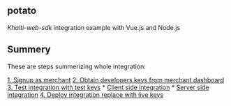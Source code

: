 
## potato ##
*Khalti-web-sdk* integration example with Vue.js and Node.js

## Summery ##
These are steps summerizing whole integration:

[1. Signup as merchant](https://khalti.com/merchant/)
[2. Obtain developers keys from merchant dashboard]()
[3. Test integration with test keys](#use_test_keys)
	*  [Client side integration](https://github.com/chapagainmanoj/Khalti-sdk-example-vue/blob/master/frontend/src/components/Order.vue#L118) 
	 * [Server side integration](https://github.com/chapagainmanoj/Khalti-sdk-example-vue/blob/master/backend/server.js)
[4. Deploy integration replace with live keys](#use_live_Keys)
